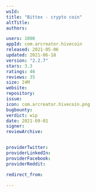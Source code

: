 ```yaml
---
wsId: 
title: "Bittex - crypto coin"
altTitle: 
authors:

users: 1000
appId: com.arcreator.hivecoin
released: 2021-05-06
updated: 2021-06-18
version: "2.2.7"
stars: 3.3
ratings: 46
reviews: 35
size: 24M
website: 
repository: 
issue: 
icon: com.arcreator.hivecoin.png
bugbounty: 
verdict: wip
date: 2021-09-01
signer: 
reviewArchive:


providerTwitter: 
providerLinkedIn: 
providerFacebook: 
providerReddit: 

redirect_from:

---
```



